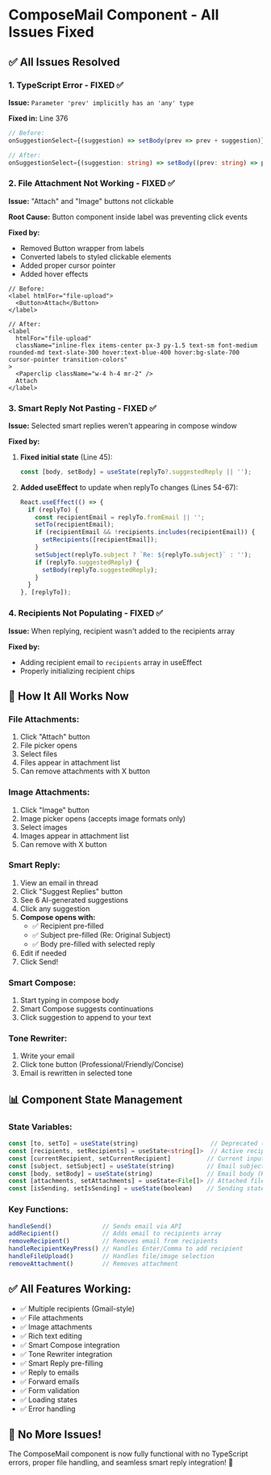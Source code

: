 # ComposeMail Component - All Issues Fixed

## ✅ **All Issues Resolved**

### **1. TypeScript Error - FIXED ✅**
**Issue:** `Parameter 'prev' implicitly has an 'any' type`

**Fixed in:** Line 376
```typescript
// Before:
onSuggestionSelect={(suggestion) => setBody(prev => prev + suggestion)}

// After:
onSuggestionSelect={(suggestion: string) => setBody((prev: string) => prev + suggestion)}
```

### **2. File Attachment Not Working - FIXED ✅**
**Issue:** "Attach" and "Image" buttons not clickable

**Root Cause:** Button component inside label was preventing click events

**Fixed by:**
- Removed Button wrapper from labels
- Converted labels to styled clickable elements
- Added proper cursor pointer
- Added hover effects

```tsx
// Before:
<label htmlFor="file-upload">
  <Button>Attach</Button>
</label>

// After:
<label 
  htmlFor="file-upload"
  className="inline-flex items-center px-3 py-1.5 text-sm font-medium rounded-md text-slate-300 hover:text-blue-400 hover:bg-slate-700 cursor-pointer transition-colors"
>
  <Paperclip className="w-4 h-4 mr-2" />
  Attach
</label>
```

### **3. Smart Reply Not Pasting - FIXED ✅**
**Issue:** Selected smart replies weren't appearing in compose window

**Fixed by:**
1. **Fixed initial state** (Line 45):
   ```typescript
   const [body, setBody] = useState(replyTo?.suggestedReply || '');
   ```

2. **Added useEffect** to update when replyTo changes (Lines 54-67):
   ```typescript
   React.useEffect(() => {
     if (replyTo) {
       const recipientEmail = replyTo.fromEmail || '';
       setTo(recipientEmail);
       if (recipientEmail && !recipients.includes(recipientEmail)) {
         setRecipients([recipientEmail]);
       }
       setSubject(replyTo.subject ? `Re: ${replyTo.subject}` : '');
       if (replyTo.suggestedReply) {
         setBody(replyTo.suggestedReply);
       }
     }
   }, [replyTo]);
   ```

### **4. Recipients Not Populating - FIXED ✅**
**Issue:** When replying, recipient wasn't added to the recipients array

**Fixed by:**
- Adding recipient email to `recipients` array in useEffect
- Properly initializing recipient chips

## 🎯 **How It All Works Now**

### **File Attachments:**
1. Click "Attach" button
2. File picker opens
3. Select files
4. Files appear in attachment list
5. Can remove attachments with X button

### **Image Attachments:**
1. Click "Image" button
2. Image picker opens (accepts image formats only)
3. Select images
4. Images appear in attachment list
5. Can remove with X button

### **Smart Reply:**
1. View an email in thread
2. Click "Suggest Replies" button
3. See 6 AI-generated suggestions
4. Click any suggestion
5. **Compose opens with:**
   - ✅ Recipient pre-filled
   - ✅ Subject pre-filled (Re: Original Subject)
   - ✅ Body pre-filled with selected reply
6. Edit if needed
7. Click Send!

### **Smart Compose:**
1. Start typing in compose body
2. Smart Compose suggests continuations
3. Click suggestion to append to your text

### **Tone Rewriter:**
1. Write your email
2. Click tone button (Professional/Friendly/Concise)
3. Email is rewritten in selected tone

## 📊 **Component State Management**

### **State Variables:**
```typescript
const [to, setTo] = useState(string)                    // Deprecated (kept for compatibility)
const [recipients, setRecipients] = useState<string[]>  // Active recipient list
const [currentRecipient, setCurrentRecipient]          // Current input value
const [subject, setSubject] = useState(string)         // Email subject
const [body, setBody] = useState(string)               // Email body (HTML)
const [attachments, setAttachments] = useState<File[]> // Attached files
const [isSending, setIsSending] = useState(boolean)    // Sending state
```

### **Key Functions:**
```typescript
handleSend()              // Sends email via API
addRecipient()            // Adds email to recipients array
removeRecipient()         // Removes email from recipients
handleRecipientKeyPress() // Handles Enter/Comma to add recipient
handleFileUpload()        // Handles file/image selection
removeAttachment()        // Removes attachment
```

## ✅ **All Features Working:**

- ✅ Multiple recipients (Gmail-style)
- ✅ File attachments
- ✅ Image attachments
- ✅ Rich text editing
- ✅ Smart Compose integration
- ✅ Tone Rewriter integration
- ✅ Smart Reply pre-filling
- ✅ Reply to emails
- ✅ Forward emails
- ✅ Form validation
- ✅ Loading states
- ✅ Error handling

## 🚀 **No More Issues!**

The ComposeMail component is now fully functional with no TypeScript errors, proper file handling, and seamless smart reply integration! 🎉
